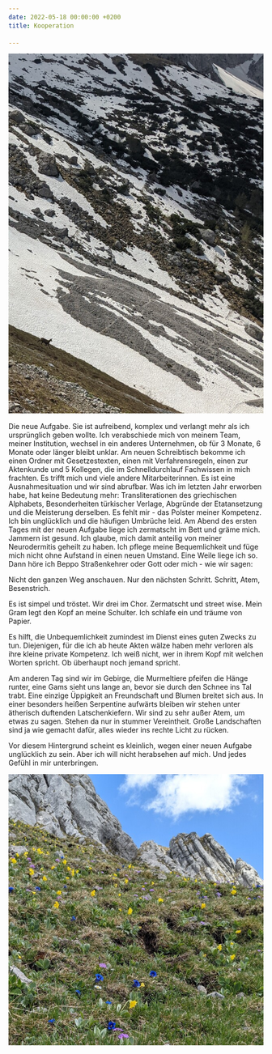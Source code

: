 ```yaml
---
date: 2022-05-18 00:00:00 +0200
title: Kooperation

---
```

![](/uploads/pxl_20220515_121646754_1_1.jpg)

Die neue Aufgabe. Sie ist aufreibend, komplex und verlangt mehr als ich ursprünglich geben wollte. Ich verabschiede mich von meinem Team, meiner Institution, wechsel in ein anderes Unternehmen, ob für 3 Monate, 6 Monate oder länger bleibt unklar. Am neuen Schreibtisch bekomme ich einen Ordner mit Gesetzestexten, einen mit Verfahrensregeln, einen zur Aktenkunde und 5 Kollegen, die im Schnelldurchlauf Fachwissen in mich frachten. Es trifft mich und viele andere Mitarbeiterinnen. Es ist eine Ausnahmesituation und wir sind abrufbar. Was ich im letzten Jahr erworben habe, hat keine Bedeutung mehr: Transliterationen des griechischen Alphabets, Besonderheiten türkischer Verlage, Abgründe der Etatansetzung und die Meisterung derselben. Es fehlt mir - das Polster meiner Kompetenz. Ich bin unglücklich und die häufigen Umbrüche leid. Am Abend des ersten Tages mit der neuen Aufgabe liege ich zermatscht im Bett und gräme mich. Jammern ist gesund. Ich glaube, mich damit anteilig von meiner Neurodermitis geheilt zu haben. Ich pflege meine Bequemlichkeit und füge mich nicht ohne Aufstand in einen neuen Umstand. Eine Weile liege ich so. Dann höre ich Beppo Straßenkehrer  oder Gott oder mich - wie wir sagen:

Nicht den ganzen Weg anschauen. Nur den nächsten Schritt.        Schritt, Atem, Besenstrich.

Es ist simpel und tröstet. Wir drei im Chor. Zermatscht und street wise. Mein Gram legt den Kopf an meine Schulter. Ich schlafe ein und träume von Papier. 

Es hilft, die Unbequemlichkeit zumindest im Dienst eines guten Zwecks zu tun. Diejenigen, für die ich ab heute Akten wälze haben mehr verloren als ihre kleine private Kompetenz. Ich weiß nicht, wer in ihrem Kopf mit welchen Worten spricht. Ob überhaupt noch jemand spricht.

Am anderen Tag sind wir im Gebirge, die Murmeltiere pfeifen die Hänge runter, eine Gams sieht uns lange an, bevor sie durch den Schnee ins Tal trabt. Eine einzige Üppigkeit an Freundschaft und Blumen breitet sich aus. In einer besonders heißen Serpentine aufwärts bleiben wir stehen unter ätherisch duftenden Latschenkiefern. Wir sind zu sehr außer Atem, um etwas zu sagen. Stehen da nur in stummer Vereintheit. Große Landschaften sind ja wie gemacht dafür, alles wieder ins rechte Licht zu rücken.

Vor diesem Hintergrund scheint es kleinlich, wegen einer neuen Aufgabe unglücklich zu sein. Aber ich will nicht herabsehen auf mich. Und jedes Gefühl in mir unterbringen.

![](/uploads/pxl_20220515_103550272_1_1.jpg)